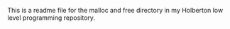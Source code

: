 This is a readme file for the malloc and free directory in my Holberton low level programming repository.
